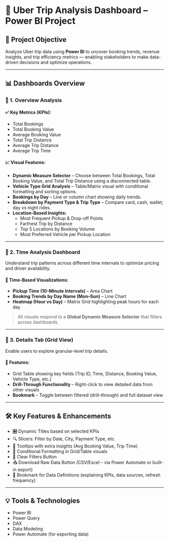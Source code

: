 # 🚖 Uber Trip Analysis Dashboard – Power BI Project

## 📌 Project Objective

Analyze Uber trip data using **Power BI** to uncover booking trends, revenue insights, and trip efficiency metrics — enabling stakeholders to make data-driven decisions and optimize operations.

---

## 📊 Dashboards Overview

### 🔹 1. Overview Analysis

#### ✅ Key Metrics (KPIs):
- Total Bookings  
- Total Booking Value  
- Average Booking Value  
- Total Trip Distance  
- Average Trip Distance  
- Average Trip Time  

#### 📈 Visual Features:
- **Dynamic Measure Selector** – Choose between Total Bookings, Total Booking Value, and Total Trip Distance using a disconnected table.
- **Vehicle Type Grid Analysis** – Table/Matrix visual with conditional formatting and sorting options.
- **Bookings by Day** – Line or column chart showing daily trends.
- **Breakdown by Payment Type & Trip Type** – Compare card, cash, wallet; day vs night rides.
- **Location-Based Insights:**
  - Most Frequent Pickup & Drop-off Points  
  - Farthest Trip by Distance  
  - Top 5 Locations by Booking Volume  
  - Most Preferred Vehicle per Pickup Location

---

### 🔹 2. Time Analysis Dashboard

Understand trip patterns across different time intervals to optimize pricing and driver availability.

#### 📅 Time-Based Visualizations:
- **Pickup Time (10-Minute Intervals)** – Area Chart
- **Booking Trends by Day Name (Mon–Sun)** – Line Chart
- **Heatmap (Hour vs Day)** – Matrix Grid highlighting peak hours for each day

> All visuals respond to a **Global Dynamic Measure Selector** that filters across dashboards.

---

### 🔹 3. Details Tab (Grid View)

Enable users to explore granular-level trip details.

#### 🧮 Features:
- Grid Table showing key fields (Trip ID, Time, Distance, Booking Value, Vehicle Type, etc.)
- **Drill-Through Functionality** – Right-click to view detailed data from other visuals
- **Bookmark** – Toggle between filtered (drill-through) and full dataset view

---

## 🛠️ Key Features & Enhancements

- 🎛️ Dynamic Titles based on selected KPIs  
- 🔍 Slicers: Filter by Date, City, Payment Type, etc.  
- 🧩 Tooltips with extra insights (Avg Booking Value, Trip Time)  
- 🎨 Conditional Formatting in Grid/Table visuals  
- 🔄 Clear Filters Button  
- 📤 Download Raw Data Button (CSV/Excel – via Power Automate or built-in export)  
- 📖 Bookmark for Data Definitions (explaining KPIs, data sources, refresh frequency)

---

## 💡 Tools & Technologies

- Power BI  
- Power Query  
- DAX  
- Data Modeling  
- Power Automate (for exporting data)

